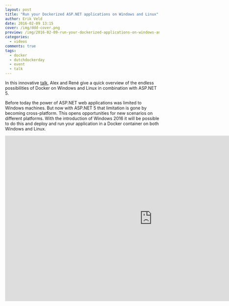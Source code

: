 ```yaml
---
layout: post
title: "Run your Dockerized ASP.NET applications on Windows and Linux"
author: Erik Veld
date: 2016-02-09 13:15
cover: /img/ddd-cover.png
preview: /img/2016-02-09-run-your-dockerized-applications-on-windows-and-linux/windows-video.png
categories:
  - videos
comments: true
tags:
  - docker
  - dutchdockerday
  - event
  - talk
---
```

In this innovative [talk](http://www.slideshare.net/xebia/dutch-docker-day-2015-run-your-dockerized-aspnet-applications-on-windows-and-linux), Alex and René give a quick overview of the endless possibilities of Docker on Windows and Linux in combination with ASP.NET 5.

Before today the power of ASP.NET web applications was limited to Windows machines. But now with ASP.NET 5 that limitation is gone by becoming cross-platform. This opens opportunities for new scenarios on different platforms. With the introduction of Windows 2016 it will be possible to do this and deploy and run your application in a Docker container on both Windows and Linux.

<div class="video-container">
  <iframe
    width="960"
    height="540"
    src="http://www.youtube.com/embed/0Wjlql7Tp-g"
    frameborder="0"
    allowfullscreen>
  </iframe>
</div>
